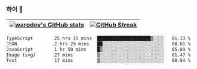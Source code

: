 
### 하이 👋
[![warpdev's GitHub stats](https://github-readme-stats.vercel.app/api?username=warpdev&show_icons=true&theme=vue-dark)](#) |[![GitHub Streak](https://github-readme-streak-stats.herokuapp.com/?user=warpdev&theme=dark)](#)
--- | --- |
<!--START_SECTION:waka-->

```txt
TypeScript        25 hrs 15 mins  ████████████████████▒░░░░   81.13 %
JSON              2 hrs 29 mins   ██░░░░░░░░░░░░░░░░░░░░░░░   08.01 %
JavaScript        1 hr 50 mins    █▒░░░░░░░░░░░░░░░░░░░░░░░   05.89 %
Image (svg)       27 mins         ▒░░░░░░░░░░░░░░░░░░░░░░░░   01.47 %
Text              17 mins         ▒░░░░░░░░░░░░░░░░░░░░░░░░   00.94 %
```

<!--END_SECTION:waka-->

<!--
**warpdev/warpdev** is a ✨ _special_ ✨ repository because its `README.md` (this file) appears on your GitHub profile.

Here are some ideas to get you started:

- 🔭 I’m currently working on ...
- 🌱 I’m currently learning ...
- 👯 I’m looking to collaborate on ...
- 🤔 I’m looking for help with ...
- 💬 Ask me about ...
- 📫 How to reach me: ...
- 😄 Pronouns: ...
- ⚡ Fun fact: ...
-->
